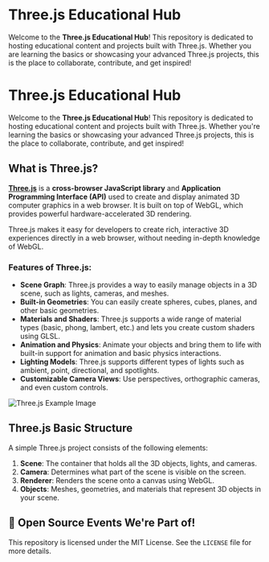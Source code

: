 # Three.js Educational Hub

Welcome to the **Three.js Educational Hub**! This repository is dedicated to hosting educational content and projects built with Three.js. Whether you are learning the basics or showcasing your advanced Three.js projects, this is the place to collaborate, contribute, and get inspired!

# Three.js Educational Hub

Welcome to the **Three.js Educational Hub**! This repository is dedicated to hosting educational content and projects built with Three.js. Whether you're learning the basics or showcasing your advanced Three.js projects, this is the place to collaborate, contribute, and get inspired!

## What is Three.js?

[**Three.js**](https://threejs.org/) is a **cross-browser JavaScript library** and **Application Programming Interface (API)** used to create and display animated 3D computer graphics in a web browser. It is built on top of WebGL, which provides powerful hardware-accelerated 3D rendering. 

Three.js makes it easy for developers to create rich, interactive 3D experiences directly in a web browser, without needing in-depth knowledge of WebGL.

### Features of Three.js:
- **Scene Graph**: Three.js provides a way to easily manage objects in a 3D scene, such as lights, cameras, and meshes.
- **Built-in Geometries**: You can easily create spheres, cubes, planes, and other basic geometries.
- **Materials and Shaders**: Three.js supports a wide range of material types (basic, phong, lambert, etc.) and lets you create custom shaders using GLSL.
- **Animation and Physics**: Animate your objects and bring them to life with built-in support for animation and basic physics interactions.
- **Lighting Models**: Three.js supports different types of lights such as ambient, point, directional, and spotlights.
- **Customizable Camera Views**: Use perspectives, orthographic cameras, and even custom controls.

![Three.js Example Image](three-js.jpg)  <!-- This is your Three.js image from the repo -->

## Three.js Basic Structure

A simple Three.js project consists of the following elements:

1. **Scene**: The container that holds all the 3D objects, lights, and cameras.
2. **Camera**: Determines what part of the scene is visible on the screen.
3. **Renderer**: Renders the scene onto a canvas using WebGL.
4. **Objects**: Meshes, geometries, and materials that represent 3D objects in your scene.


## 🎉 Open Source Events We're Part of!
This repository is licensed under the MIT License. See the `LICENSE` file for more details.
